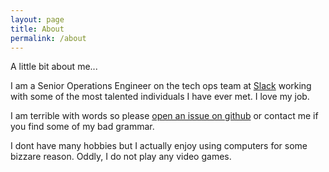 ```yaml
---
layout: page
title: About
permalink: /about
---
```

A little bit about me...

I am a Senior Operations Engineer on the tech ops team at [Slack][slack] working with some of the most talented individuals I have ever met. I love my job.

I am terrible with words so please [open an issue on github][github_issue] or contact me if you find some of my bad grammar.

I dont have many hobbies but I actually enjoy using computers for some bizzare reason. Oddly, I do not play any video games.


[slack]: https://slack.com
[github_issue]: https://github.com/alexmgraham/alexmgraham.github.io/issues/new
